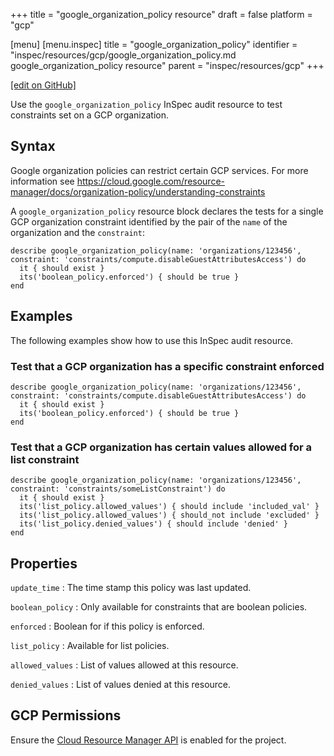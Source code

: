 +++
title = "google_organization_policy resource"
draft = false
platform = "gcp"

[menu]
  [menu.inspec]
    title = "google_organization_policy"
    identifier = "inspec/resources/gcp/google_organization_policy.md google_organization_policy resource"
    parent = "inspec/resources/gcp"
+++

[\[edit on GitHub\]](https://github.com/inspec/inspec/blob/master/www/content/inspec/resources/google_organization_policy.md)

Use the `google_organization_policy` InSpec audit resource to test constraints set on a GCP organization.

## Syntax

Google organization policies can restrict certain GCP services. For more information see https://cloud.google.com/resource-manager/docs/organization-policy/understanding-constraints

A `google_organization_policy` resource block declares the tests for a single GCP organization constraint identified by the pair of the `name` of the organization and the `constraint`:

    describe google_organization_policy(name: 'organizations/123456', constraint: 'constraints/compute.disableGuestAttributesAccess') do
      it { should exist }
      its('boolean_policy.enforced') { should be true }
    end

## Examples

The following examples show how to use this InSpec audit resource.

### Test that a GCP organization has a specific constraint enforced

    describe google_organization_policy(name: 'organizations/123456', constraint: 'constraints/compute.disableGuestAttributesAccess') do
      it { should exist }
      its('boolean_policy.enforced') { should be true }
    end

### Test that a GCP organization has certain values allowed for a list constraint

    describe google_organization_policy(name: 'organizations/123456', constraint: 'constraints/someListConstraint') do
      it { should exist }
      its('list_policy.allowed_values') { should include 'included_val' }
      its('list_policy.allowed_values') { should_not include 'excluded' }
      its('list_policy.denied_values') { should include 'denied' }
    end

## Properties

`update_time`
: The time stamp this policy was last updated.

`boolean_policy`
: Only available for constraints that are boolean policies.

  `enforced`
  : Boolean for if this policy is enforced.

`list_policy`
: Available for list policies.

  `allowed_values`
  : List of values allowed at this resource.

  `denied_values`
  : List of values denied at this resource.

## GCP Permissions

Ensure the [Cloud Resource Manager API](https://console.cloud.google.com/apis/library/cloudresourcemanager.googleapis.com/) is enabled for the project.
